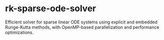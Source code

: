 # rk-sparse-ode-solver
Efficient solver for sparse linear ODE systems using explicit and embedded Runge-Kutta methods, with OpenMP-based parallelization and performance optimizations.
